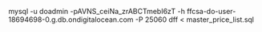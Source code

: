 mysql -u doadmin -pAVNS_ceiNa_zrABCTmebI6zT -h ffcsa-do-user-18694698-0.g.db.ondigitalocean.com -P 25060 dff < master_price_list.sql
